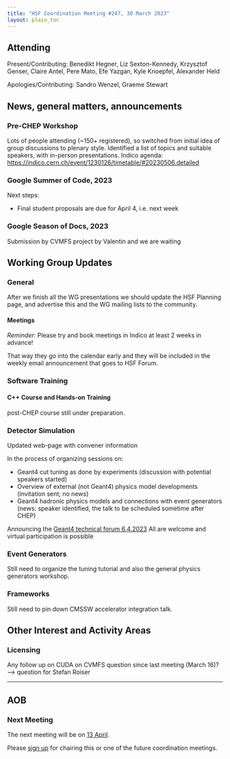 ```yaml
---
title: "HSF Coordination Meeting #247, 30 March 2023"
layout: plain_toc
---
```


## Attending

Present/Contributing: Benedikt Hegner, Liz Sexton-Kennedy, Krzysztof Genser, Claire Antel, Pere Mato, Efe Yazgan, Kyle Knoepfel, Alexander Held

Apologies/Contributing: Sandro Wenzel, Graeme Stewart

## News, general matters, announcements

### Pre-CHEP Workshop
Lots of people attending (~150+ registered), so switched from initial idea of group discussions to plenary style. Identified a list of topics and suitable speakers, with in-person presentations. Indico agenda: https://indico.cern.ch/event/1230126/timetable/#20230506.detailed 

### Google Summer of Code, 2023

Next steps:

- Final student proposals are due for April 4, i.e. next week

### Google Season of Docs, 2023

Submission by CVMFS project by Valentin and we  are waiting 

## Working Group Updates

### General

After we finish all the WG presentations we should update the HSF Planning page, and advertise this and the WG mailing lists to the community.

#### Meetings

*Reminder:* Please try and book meetings in Indico at least 2 weeks in advance!

That way they go into the calendar early and they will be included in the weekly email announcement that goes to HSF Forum.

### Software Training

#### C++ Course and Hands-on Training
post-CHEP course still under preparation. 

### Detector Simulation

Updated web-page with convener information

In the process of organizing sessions on:

* Geant4 cut tuning as done by experiments (discussion with potential speakers started)
* Overview of external (not Geant4) physics model developments (invitation sent; no news)
* Geant4 hadronic physics models and connections with event generators (news: speaker identified, the talk to be scheduled sometime after CHEP)

Announcing the [Geant4 technical forum 6.4.2023](https://indico.cern.ch/event/1266537/)
All are welcome and virtual participation is possible


### Event Generators
Still need to organize the tuning tutorial and also the general physics generators workshop. 


### Frameworks

Still need to pin down CMSSW accelerator integration talk.

## Other Interest and Activity Areas

### Licensing

Any follow up on CUDA on CVMFS question since last meeting (March 16)? --> question for Stefan Roiser

---

## AOB

### Next Meeting
The next meeting will be on [13 April](https://indico.cern.ch/event/1225013/).

Please [sign up](https://docs.google.com/spreadsheets/d/1Z1Z4payCpieOLiVFcC6y9j-KCj71u6xX232LHUgIHfI/edit) for chairing this or one of the future coordination meetings.

